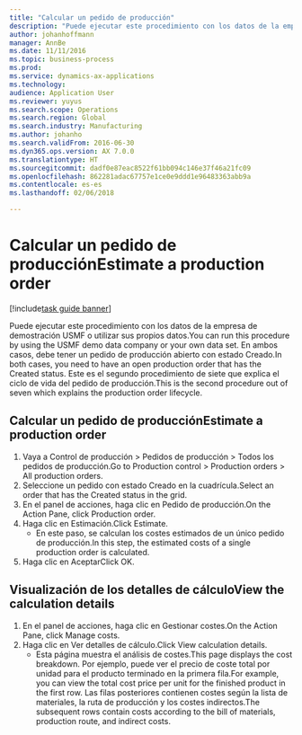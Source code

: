 ```yaml
---
title: "Calcular un pedido de producción"
description: "Puede ejecutar este procedimiento con los datos de la empresa de demostración USMF o utilizar sus propios datos."
author: johanhoffmann
manager: AnnBe
ms.date: 11/11/2016
ms.topic: business-process
ms.prod: 
ms.service: dynamics-ax-applications
ms.technology: 
audience: Application User
ms.reviewer: yuyus
ms.search.scope: Operations
ms.search.region: Global
ms.search.industry: Manufacturing
ms.author: johanho
ms.search.validFrom: 2016-06-30
ms.dyn365.ops.version: AX 7.0.0
ms.translationtype: HT
ms.sourcegitcommit: dadf0e87eac8522f61bb094c146e37f46a21fc09
ms.openlocfilehash: 862281adac67757e1ce0e9ddd1e96483363abb9a
ms.contentlocale: es-es
ms.lasthandoff: 02/06/2018

---
```

# <a name="estimate-a-production-order"></a><span data-ttu-id="d10c3-103">Calcular un pedido de producción</span><span class="sxs-lookup"><span data-stu-id="d10c3-103">Estimate a production order</span></span>

[!include[task guide banner](../../includes/task-guide-banner.md)]

<span data-ttu-id="d10c3-104">Puede ejecutar este procedimiento con los datos de la empresa de demostración USMF o utilizar sus propios datos.</span><span class="sxs-lookup"><span data-stu-id="d10c3-104">You can run this procedure by using the USMF demo data company or your own data set.</span></span> <span data-ttu-id="d10c3-105">En ambos casos, debe tener un pedido de producción abierto con estado Creado.</span><span class="sxs-lookup"><span data-stu-id="d10c3-105">In both cases, you need to have an open production order that has the Created status.</span></span> <span data-ttu-id="d10c3-106">Este es el segundo procedimiento de siete que explica el ciclo de vida del pedido de producción.</span><span class="sxs-lookup"><span data-stu-id="d10c3-106">This is the second procedure out of seven which explains the production order lifecycle.</span></span>


## <a name="estimate-a-production-order"></a><span data-ttu-id="d10c3-107">Calcular un pedido de producción</span><span class="sxs-lookup"><span data-stu-id="d10c3-107">Estimate a production order</span></span>
1. <span data-ttu-id="d10c3-108">Vaya a Control de producción > Pedidos de producción > Todos los pedidos de producción.</span><span class="sxs-lookup"><span data-stu-id="d10c3-108">Go to Production control > Production orders > All production orders.</span></span>
2. <span data-ttu-id="d10c3-109">Seleccione un pedido con estado Creado en la cuadrícula.</span><span class="sxs-lookup"><span data-stu-id="d10c3-109">Select an order that has the Created status in the grid.</span></span>
3. <span data-ttu-id="d10c3-110">En el panel de acciones, haga clic en Pedido de producción.</span><span class="sxs-lookup"><span data-stu-id="d10c3-110">On the Action Pane, click Production order.</span></span>
4. <span data-ttu-id="d10c3-111">Haga clic en Estimación.</span><span class="sxs-lookup"><span data-stu-id="d10c3-111">Click Estimate.</span></span>
    * <span data-ttu-id="d10c3-112">En este paso, se calculan los costes estimados de un único pedido de producción.</span><span class="sxs-lookup"><span data-stu-id="d10c3-112">In this step, the estimated costs of a single production order is calculated.</span></span>   
5. <span data-ttu-id="d10c3-113">Haga clic en Aceptar</span><span class="sxs-lookup"><span data-stu-id="d10c3-113">Click OK.</span></span>

## <a name="view-the-calculation-details"></a><span data-ttu-id="d10c3-114">Visualización de los detalles de cálculo</span><span class="sxs-lookup"><span data-stu-id="d10c3-114">View the calculation details</span></span>
1. <span data-ttu-id="d10c3-115">En el panel de acciones, haga clic en Gestionar costes.</span><span class="sxs-lookup"><span data-stu-id="d10c3-115">On the Action Pane, click Manage costs.</span></span>
2. <span data-ttu-id="d10c3-116">Haga clic en Ver detalles de cálculo.</span><span class="sxs-lookup"><span data-stu-id="d10c3-116">Click View calculation details.</span></span>
    * <span data-ttu-id="d10c3-117">Esta página muestra el análisis de costes.</span><span class="sxs-lookup"><span data-stu-id="d10c3-117">This page displays the cost breakdown.</span></span> <span data-ttu-id="d10c3-118">Por ejemplo, puede ver el precio de coste total por unidad para el producto terminado en la primera fila.</span><span class="sxs-lookup"><span data-stu-id="d10c3-118">For example, you can view the total cost price per unit for the finished product in the first row.</span></span> <span data-ttu-id="d10c3-119">Las filas posteriores contienen costes según la lista de materiales, la ruta de producción y los costes indirectos.</span><span class="sxs-lookup"><span data-stu-id="d10c3-119">The subsequent rows contain costs according to the bill of materials, production route, and indirect costs.</span></span>  

